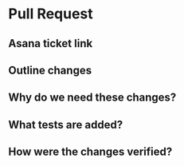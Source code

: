 # Pull Request

## Asana ticket link

## Outline changes

## Why do we need these changes?

## What tests are added?

## How were the changes verified?